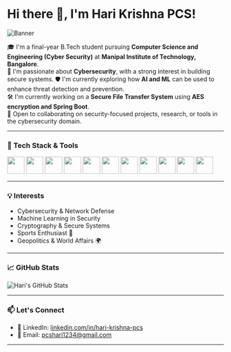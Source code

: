 # Hi there 👋, I'm Hari Krishna PCS!

![Banner](https://media.licdn.com/dms/image/v2/D5616AQFdP0vcdkR3tQ/profile-displaybackgroundimage-shrink_350_1400/profile-displaybackgroundimage-shrink_350_1400/0/1719347170713?e=1756944000&v=beta&t=yDaFM5Ix2Z3dzYGoxJoX98UvZRsee7GW0gHZpQhh2dM)

🎓 I'm a final-year B.Tech student pursuing **Computer Science and Engineering (Cyber Security)** at **Manipal Institute of Technology, Bangalore**.  
🔐 I'm passionate about **Cybersecurity**, with a strong interest in building secure systems. 
🛡️ I'm currently exploring how **AI and ML** can be used to enhance threat detection and prevention.  
🛠️ I'm currently working on a **Secure File Transfer System** using **AES encryption and Spring Boot**.  
🤝 Open to collaborating on security-focused projects, research, or tools in the cybersecurity domain.

---

### 🚀 Tech Stack & Tools
<div>
  <img src="https://cdn.jsdelivr.net/gh/devicons/devicon/icons/java/java-original.svg" width="40"/>
  <img src="https://cdn.jsdelivr.net/gh/devicons/devicon/icons/python/python-original.svg" width="40"/>
  <img src="https://cdn.jsdelivr.net/gh/devicons/devicon/icons/c/c-original.svg" width="40"/>
  <img src="https://cdn.jsdelivr.net/gh/devicons/devicon/icons/html5/html5-original.svg" width="40"/>
  <img src="https://cdn.jsdelivr.net/gh/devicons/devicon/icons/css3/css3-original.svg" width="40"/>
  <img src="https://cdn.jsdelivr.net/gh/devicons/devicon/icons/linux/linux-original.svg" width="40"/>
  <img src="https://cdn.jsdelivr.net/gh/devicons/devicon/icons/debian/debian-original.svg" width="40"/> <!-- For Kali/Debian -->
  <img src="https://cdn.jsdelivr.net/gh/devicons/devicon/icons/mysql/mysql-original.svg" width="40"/>
  <img src="https://cdn.jsdelivr.net/gh/devicons/devicon/icons/mongodb/mongodb-original.svg" width="40"/>
  <img src="https://cdn.jsdelivr.net/gh/devicons/devicon/icons/spring/spring-original.svg" width="40"/>
  <img src="https://cdn.jsdelivr.net/gh/devicons/devicon/icons/git/git-original.svg" width="40"/>
</div>

---

### 💡 Interests
- Cybersecurity & Network Defense  
- Machine Learning in Security  
- Cryptography & Secure Systems  
- Sports Enthusiast 🏏  
- Geopolitics & World Affairs 🌍  

---

### 📈 GitHub Stats

![Hari's GitHub Stats](https://github-readme-stats.vercel.app/api?username=pcshari&show_icons=true&theme=radical)

---

### 📫 Let's Connect
- 💼 LinkedIn: [linkedin.com/in/hari-krishna-pcs](https://linkedin.com/in/hari-krishna-pcs)  
- 📧 Email: pcshari1234@gmail.com

---
